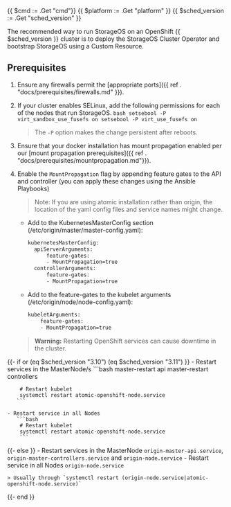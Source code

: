 {{ $cmd := .Get "cmd"}}
{{ $platform := .Get "platform" }}
{{ $sched_version := .Get "sched_version" }}

The recommended way to run StorageOS on an OpenShift {{ $sched_version }}
cluster is to deploy the StorageOS Cluster Operator and bootstrap StorageOS
using a Custom Resource.

## Prerequisites

1. Ensure any firewalls permit the [appropriate ports]({{ ref . "docs/prerequisites/firewalls.md" }}).

1. If your cluster enables SELinux, add the following permissions for each of
   the nodes that run StorageOS.
        ```bash
        setsebool -P virt_sandbox_use_fusefs on
        setsebool -P virt_use_fusefs on
        ```

    >The `-P` option makes the change persistent after reboots.

1. Ensure that your docker installation has mount propagation enabled per our
   [mount propagation prerequisites]({{ ref . "docs/prerequisites/mountpropagation.md"}}).

1. Enable the `MountPropagation` flag by appending feature gates to the API and
   controller (you can apply these changes using the Ansible Playbooks)

    > Note: If you are using atomic installation rather than origin, the location of
    > the yaml config files and service names might change.

    - Add to the KubernetesMasterConfig section (/etc/origin/master/master-config.yaml):

        ```bash
        kubernetesMasterConfig:
          apiServerArguments:
              feature-gates:
              - MountPropagation=true
          controllerArguments:
              feature-gates:
              - MountPropagation=true
        ```

    - Add to the feature-gates to the kubelet arguments (/etc/origin/node/node-config.yaml):

        ```bash
        kubeletArguments:
            feature-gates:
            - MountPropagation=true
        ```

    >  **Warning:** Restarting OpenShift services can cause downtime in the cluster.

{{- if or (eq $sched_version "3.10") (eq $sched_version "3.11") }}
    - Restart services in the MasterNode/s
        ```bash
        master-restart api
        master-restart controllers

        # Restart kubelet
        systemctl restart atomic-openshift-node.service
       ```

    - Restart service in all Nodes 
       ```bash
        # Restart kubelet
        systemctl restart atomic-openshift-node.service
        ```
{{- else }}
    - Restart services in the MasterNode `origin-master-api.service`,
      `origin-master-controllers.service` and `origin-node.service`
    - Restart service in all Nodes `origin-node.service`

    > Usually through `systemctl restart (origin-node.service|atomic-openshift-node.service)`
{{- end }}

&nbsp;

